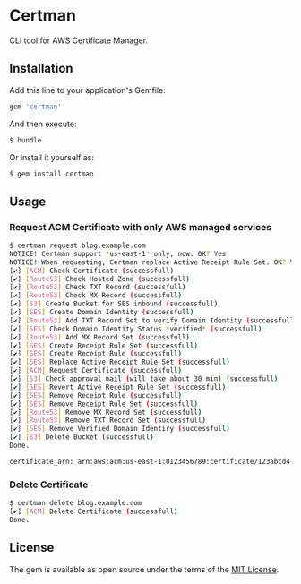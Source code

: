 # Certman

CLI tool for AWS Certificate Manager.

## Installation

Add this line to your application's Gemfile:

```ruby
gem 'certman'
```

And then execute:

```sh
$ bundle
```

Or install it yourself as:

```sh
$ gem install certman
```

## Usage

### Request ACM Certificate with only AWS managed services

```sh
$ certman request blog.example.com
NOTICE! Certman support *us-east-1* only, now. OK? Yes
NOTICE! When requesting, Certman replace Active Receipt Rule Set. OK? Yes
[✔] [ACM] Check Certificate (successfull)
[✔] [Route53] Check Hosted Zone (successfull)
[✔] [Route53] Check TXT Record (successfull)
[✔] [Route53] Check MX Record (successfull)
[✔] [S3] Create Bucket for SES inbound (successfull)
[✔] [SES] Create Domain Identity (successfull)
[✔] [Route53] Add TXT Record Set to verify Domain Identity (successfull)
[✔] [SES] Check Domain Identity Status *verified* (successfull)
[✔] [Route53] Add MX Record Set (successfull)
[✔] [SES] Create Receipt Rule Set (successfull)
[✔] [SES] Create Receipt Rule (successfull)
[✔] [SES] Replace Active Receipt Rule Set (successfull)
[✔] [ACM] Request Certificate (successfull)
[✔] [S3] Check approval mail (will take about 30 min) (successfull)
[✔] [SES] Revert Active Receipt Rule Set (successfull)
[✔] [SES] Remove Receipt Rule (successfull)
[✔] [SES] Remove Receipt Rule Set (successfull)
[✔] [Route53] Remove MX Record Set (successfull)
[✔] [Route53] Remove TXT Record Set (successfull)
[✔] [SES] Remove Verified Domain Identiry (successfull)
[✔] [S3] Delete Bucket (successfull)
Done.

certificate_arn: arn:aws:acm:us-east-1:0123456789:certificate/123abcd4-5e67-8f90-123a-4567bc89d01

```

### Delete Certificate

```sh
$ certman delete blog.example.com
[✔] [ACM] Delete Certificate (successfull)
Done.

```

## License

The gem is available as open source under the terms of the [MIT License](http://opensource.org/licenses/MIT).

